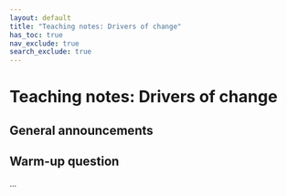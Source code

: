 ```yaml
---
layout: default
title: "Teaching notes: Drivers of change"
has_toc: true
nav_exclude: true
search_exclude: true
---
```


# Teaching notes: Drivers of change

## General announcements

## Warm-up question

...